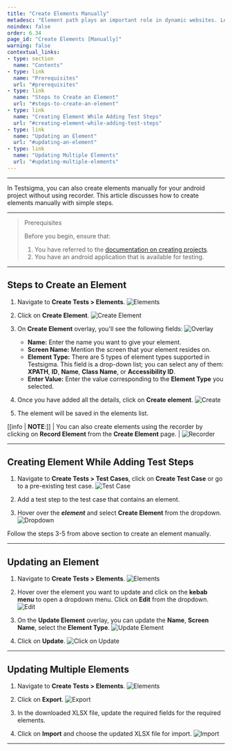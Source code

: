 ```yaml
---
title: "Create Elements Manually"
metadesc: "Element path plays an important role in dynamic websites. Learn how to create elements manually for a android apps in Testsigma application"
noindex: false
order: 6.34
page_id: "Create Elements [Manually]"
warning: false
contextual_links:
- type: section
  name: "Contents"
- type: link
  name: "Prerequisites"
  url: "#prerequisites"
- type: link
  name: "Steps to Create an Element"
  url: "#steps-to-create-an-element"
- type: link
  name: "Creating Element While Adding Test Steps"
  url: "#creating-element-while-adding-test-steps"
- type: link
  name: "Updating an Element"
  url: "#updating-an-element"
- type: link
  name: "Updating Multiple Elements"
  url: "#updating-multiple-elements"
---
```



---

In Testsigma, you can also create elements manually for your android project without using recorder. This article discusses how to create elements manually with simple steps.

---

> <p id="prerequisites">Prerequisites</p>
>
>
> Before you begin, ensure that:
> 1. You have referred to the [documentation on creating projects](https://testsigma.com/docs/projects/overview/).
> 2. You have an android application that is available for testing.

---

## **Steps to Create an Element**

1. Navigate to **Create Tests > Elements**.
![Elements](https://s3.amazonaws.com/static-docs.testsigma.com/new_images/projects/applications/cseapnavele.png)

2. Click on **Create Element**.
![Create Element](https://s3.amazonaws.com/static-docs.testsigma.com/new_images/projects/applications/cemnave.png)

3. On **Create Element** overlay, you'll see the following fields:
![Overlay](https://s3.amazonaws.com/static-docs.testsigma.com/new_images/projects/applications/cemceovr.png)
    - **Name:** Enter the name you want to give your element.
    - **Screen Name:** Mention the screen that your element resides on.
    - **Element Type:** There are 5 types of element types supported in Testsigma. This field is a drop-down list; you can select any of them: **XPATH**, **ID**, **Name**, **Class Name**, or **Accessibility ID**.
    - **Enter Value:** Enter the value corresponding to the **Element Type** you selected.

4. Once you have added all the details, click on **Create element**.
![Create](https://s3.amazonaws.com/static-docs.testsigma.com/new_images/projects/applications/cemcoce.png)

5. The element will be saved in the elements list. 

[[info | **NOTE**:]]
| You can also create elements using the recorder by clicking on **Record Element** from the **Create Element** page. 
| ![Recorder](https://s3.amazonaws.com/static-docs.testsigma.com/new_images/projects/applications/cemurecr.png)


---


## **Creating Element While Adding Test Steps**

1. Navigate to **Create Tests > Test Cases**, click on **Create Test Case** or go to a pre-existing test case. 
![Test Case](https://s3.amazonaws.com/static-docs.testsigma.com/new_images/projects/applications/cemnavtc.png)


2. Add a test step to the test case that contains an element. 


3. Hover over the ***element*** and select **Create Element** from the dropdown.
![Dropdown](https://s3.amazonaws.com/static-docs.testsigma.com/new_images/projects/applications/cemcocelaa.png)

Follow the steps 3-5 from above section to create an element manually. 

---

## **Updating an Element**


1. Navigate to **Create Tests > Elements**.
![Elements](https://s3.amazonaws.com/static-docs.testsigma.com/new_images/projects/applications/cseapnavele.png)


2. Hover over the element you want to update and click on the **kebab menu** to open a dropdown menu. Click on **Edit** from the dropdown.
![Edit](https://s3.amazonaws.com/static-docs.testsigma.com/new_images/projects/applications/cemaaedit.png)


3. On the **Update Element** overlay, you can update the **Name**, **Screen Name**, select the **Element Type**. 
![Update Element](https://s3.amazonaws.com/static-docs.testsigma.com/new_images/projects/applications/cemuelem.png) 


4. Click on **Update**.
![Click on Update](https://s3.amazonaws.com/static-docs.testsigma.com/new_images/projects/applications/cemcouelem.png)



---

## **Updating Multiple Elements**

1. Navigate to **Create Tests > Elements**.
![Elements](https://s3.amazonaws.com/static-docs.testsigma.com/new_images/projects/applications/cseapnavele.png)

2. Click on **Export**.
![Export](https://s3.amazonaws.com/static-docs.testsigma.com/new_images/projects/applications/cemexpelm.png)

3. In the downloaded XLSX file, update the required fields for the required elements.

4. Click on **Import** and choose the updated XLSX file for import.
![Import](https://s3.amazonaws.com/static-docs.testsigma.com/new_images/projects/applications/cemimpelem.png)


---